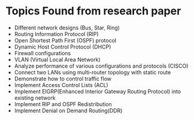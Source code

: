 # Topics Found from research paper

- Different network designs (Bus, Star, Ring)
- Routing Information Protocol (RIP)
- Open Shortest Path First (OSPF) protocol
- Dynamic Host Control Protocol (DHCP)
- Firewall configurations
- VLAN (Virtual Local Area Network)
- Analyze performance of various configurations and protocols (CISCO)
- Connect two LANs using multi-router topology with static route
- Demonstrate how to control traffic flow
- Implement Access Control Lists (ACL)
- Implement EIGRP(Enhanced Interior Gateway Routing Protocol) into existing network
- Implement RIP and OSPF Redistribution
- Implement Denial on Demand Routing(DDR)
